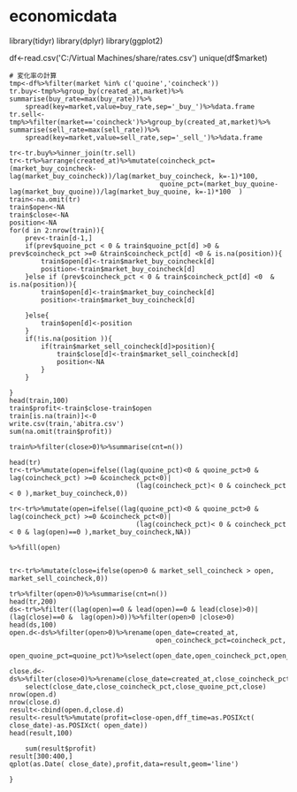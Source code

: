 # economicdata
library(tidyr)
library(dplyr)
library(ggplot2)

df<-read.csv('C:/Virtual Machines/share/rates.csv')
unique(df$market)


    # 変化率の計算
    tmp<-df%>%filter(market %in% c('quoine','coincheck'))
    tr.buy<-tmp%>%group_by(created_at,market)%>% summarise(buy_rate=max(buy_rate))%>%
        spread(key=market,value=buy_rate,sep='_buy_')%>%data.frame
    tr.sell<-tmp%>%filter(market=='coincheck')%>%group_by(created_at,market)%>% summarise(sell_rate=max(sell_rate))%>%
        spread(key=market,value=sell_rate,sep='_sell_')%>%data.frame
    
    tr<-tr.buy%>%inner_join(tr.sell)
    tr<-tr%>%arrange(created_at)%>%mutate(coincheck_pct=(market_buy_coincheck-lag(market_buy_coincheck))/lag(market_buy_coincheck, k=-1)*100,
                                          quoine_pct=(market_buy_quoine-lag(market_buy_quoine))/lag(market_buy_quoine, k=-1)*100  )
    train<-na.omit(tr)
    train$open<-NA
    train$close<-NA
    position<-NA
    for(d in 2:nrow(train)){
        prev<-train[d-1,]
        if(prev$quoine_pct < 0 & train$quoine_pct[d] >0 & prev$coincheck_pct >=0 &train$coincheck_pct[d] <0 & is.na(position)){
            train$open[d]<-train$market_buy_coincheck[d]
            position<-train$market_buy_coincheck[d]
        }else if (prev$coincheck_pct < 0 & train$coincheck_pct[d] <0  & is.na(position)){
            train$open[d]<-train$market_buy_coincheck[d]
            position<-train$market_buy_coincheck[d]
            
        }else{
            train$open[d]<-position
        }
        if(!is.na(position )){
            if(train$market_sell_coincheck[d]>position){
                train$close[d]<-train$market_sell_coincheck[d]
                position<-NA
            }
        }
            
    }
    head(train,100)    
    train$profit<-train$close-train$open
    train[is.na(train)]<-0
    write.csv(train,'abitra.csv')
    sum(na.omit(train$profit))
    
    train%>%filter(close>0)%>%summarise(cnt=n())

    head(tr)
    tr<-tr%>%mutate(open=ifelse((lag(quoine_pct)<0 & quoine_pct>0 & lag(coincheck_pct) >=0 &coincheck_pct<0)| 
                                    (lag(coincheck_pct)< 0 & coincheck_pct < 0 ),market_buy_coincheck,0))
    
    tr<-tr%>%mutate(open=ifelse((lag(quoine_pct)<0 & quoine_pct>0 & lag(coincheck_pct) >=0 &coincheck_pct<0)| 
                                    (lag(coincheck_pct)< 0 & coincheck_pct < 0 & lag(open)==0 ),market_buy_coincheck,NA))
    
    %>%fill(open)
    
                    
    tr<-tr%>%mutate(close=ifelse(open>0 & market_sell_coincheck > open, market_sell_coincheck,0))

    tr%>%filter(open>0)%>%summarise(cnt=n())
    head(tr,200)
    ds<-tr%>%filter((lag(open)==0 & lead(open)==0 & lead(close)>0)|(lag(close)==0 &  lag(open)>0))%>%filter(open>0 |close>0)
    head(ds,100)
    open.d<-ds%>%filter(open>0)%>%rename(open_date=created_at,
                                         open_coincheck_pct=coincheck_pct,
                                         open_quoine_pct=quoine_pct)%>%select(open_date,open_coincheck_pct,open_quoine_pct,open)
    
    close.d<-ds%>%filter(close>0)%>%rename(close_date=created_at,close_coincheck_pct=coincheck_pct,close_quoine_pct=quoine_pct)%>%
        select(close_date,close_coincheck_pct,close_quoine_pct,close)
    nrow(open.d)
    nrow(close.d)
    result<-cbind(open.d,close.d)
    result<-result%>%mutate(profit=close-open,dff_time=as.POSIXct( close_date)-as.POSIXct( open_date))
    head(result,100)
    
        sum(result$profit)
    result[300:400,]
    qplot(as.Date( close_date),profit,data=result,geom='line')

    }

